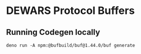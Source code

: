 #  DEWARS Protocol Buffers

## Running Codegen locally

```shell
deno run -A npm:@bufbuild/buf@1.44.0/buf generate
```
